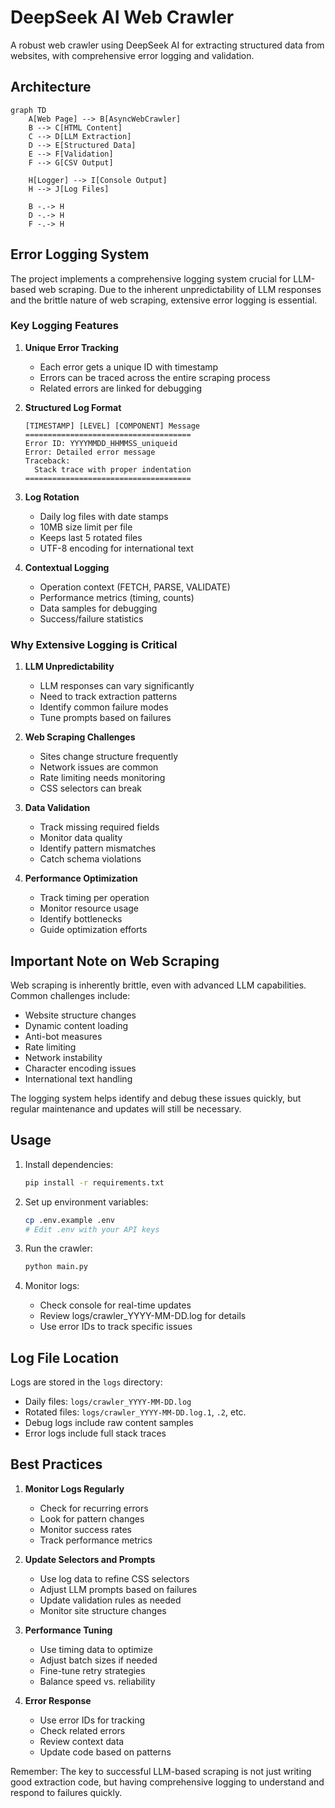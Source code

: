 # DeepSeek AI Web Crawler

A robust web crawler using DeepSeek AI for extracting structured data from websites, with comprehensive error logging and validation.

## Architecture

```mermaid
graph TD
    A[Web Page] --> B[AsyncWebCrawler]
    B --> C[HTML Content]
    C --> D[LLM Extraction]
    D --> E[Structured Data]
    E --> F[Validation]
    F --> G[CSV Output]
    
    H[Logger] --> I[Console Output]
    H --> J[Log Files]
    
    B -.-> H
    D -.-> H
    F -.-> H
```

## Error Logging System

The project implements a comprehensive logging system crucial for LLM-based web scraping. Due to the inherent unpredictability of LLM responses and the brittle nature of web scraping, extensive error logging is essential.

### Key Logging Features

1. **Unique Error Tracking**
   - Each error gets a unique ID with timestamp
   - Errors can be traced across the entire scraping process
   - Related errors are linked for debugging

2. **Structured Log Format**
   ```
   [TIMESTAMP] [LEVEL] [COMPONENT] Message
   =====================================
   Error ID: YYYYMMDD_HHMMSS_uniqueid
   Error: Detailed error message
   Traceback:
     Stack trace with proper indentation
   =====================================
   ```

3. **Log Rotation**
   - Daily log files with date stamps
   - 10MB size limit per file
   - Keeps last 5 rotated files
   - UTF-8 encoding for international text

4. **Contextual Logging**
   - Operation context (FETCH, PARSE, VALIDATE)
   - Performance metrics (timing, counts)
   - Data samples for debugging
   - Success/failure statistics

### Why Extensive Logging is Critical

1. **LLM Unpredictability**
   - LLM responses can vary significantly
   - Need to track extraction patterns
   - Identify common failure modes
   - Tune prompts based on failures

2. **Web Scraping Challenges**
   - Sites change structure frequently
   - Network issues are common
   - Rate limiting needs monitoring
   - CSS selectors can break

3. **Data Validation**
   - Track missing required fields
   - Monitor data quality
   - Identify pattern mismatches
   - Catch schema violations

4. **Performance Optimization**
   - Track timing per operation
   - Monitor resource usage
   - Identify bottlenecks
   - Guide optimization efforts

## Important Note on Web Scraping

Web scraping is inherently brittle, even with advanced LLM capabilities. Common challenges include:

- Website structure changes
- Dynamic content loading
- Anti-bot measures
- Rate limiting
- Network instability
- Character encoding issues
- International text handling

The logging system helps identify and debug these issues quickly, but regular maintenance and updates will still be necessary.

## Usage

1. Install dependencies:
   ```bash
   pip install -r requirements.txt
   ```

2. Set up environment variables:
   ```bash
   cp .env.example .env
   # Edit .env with your API keys
   ```

3. Run the crawler:
   ```bash
   python main.py
   ```

4. Monitor logs:
   - Check console for real-time updates
   - Review logs/crawler_YYYY-MM-DD.log for details
   - Use error IDs to track specific issues

## Log File Location

Logs are stored in the `logs` directory:
- Daily files: `logs/crawler_YYYY-MM-DD.log`
- Rotated files: `logs/crawler_YYYY-MM-DD.log.1`, `.2`, etc.
- Debug logs include raw content samples
- Error logs include full stack traces

## Best Practices

1. **Monitor Logs Regularly**
   - Check for recurring errors
   - Look for pattern changes
   - Monitor success rates
   - Track performance metrics

2. **Update Selectors and Prompts**
   - Use log data to refine CSS selectors
   - Adjust LLM prompts based on failures
   - Update validation rules as needed
   - Monitor site structure changes

3. **Performance Tuning**
   - Use timing data to optimize
   - Adjust batch sizes if needed
   - Fine-tune retry strategies
   - Balance speed vs. reliability

4. **Error Response**
   - Use error IDs for tracking
   - Check related errors
   - Review context data
   - Update code based on patterns

Remember: The key to successful LLM-based scraping is not just writing good extraction code, but having comprehensive logging to understand and respond to failures quickly.
